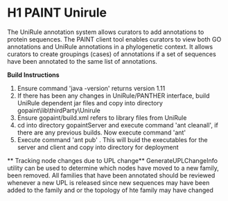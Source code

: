 # H1 PAINT Unirule


The UniRule annotation system allows curators to add annotations to protein sequences. The PAINT client tool enables curators to view both GO annotations and UniRule annotations in a phylogenetic context. It allows curators to create groupings (cases) of annotations if a set of sequences have been annotated to the same list of annotations. 


**Build Instructions**
1.  Ensure command 'java -version' returns version 1.11
2.  If there has been any changes in UniRule/PANTHER interface, build UniRule dependent jar files and copy into directory gopaint\lib\thirdParty\Unirule
3.  Ensure gopaint/build.xml refers to library files from UniRule
4.  cd into directory  gopaintServer and execute command 'ant cleanall', if there are any previous builds. Now execute command 'ant'  
5.  Execute command 'ant pub' .  This will buid the executables for the server and client and copy into directory for deployment



** Tracking node changes due to UPL change**
GenerateUPLChangeInfo utility can be used to determine which nodes have moved to a new family, been removed.  All families that have been annotated should be reviewed whenever a new UPL is released since new sequences may have been added to the family and or the topology of hte family may have changed     

